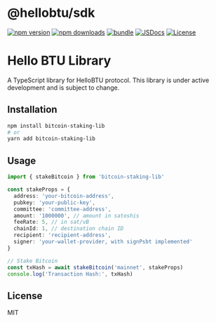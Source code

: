# @hellobtu/sdk

[![npm version][npm-version-src]][npm-version-href]
[![npm downloads][npm-downloads-src]][npm-downloads-href]
[![bundle][bundle-src]][bundle-href]
[![JSDocs][jsdocs-src]][jsdocs-href]
[![License][license-src]][license-href]

# Hello BTU Library

A TypeScript library for HelloBTU protocol.
This library is under active development and is subject to change.

## Installation

```bash
npm install bitcoin-staking-lib
# or
yarn add bitcoin-staking-lib
```

## Usage

```typescript
import { stakeBitcoin } from 'bitcoin-staking-lib'

const stakeProps = {
  address: 'your-bitcoin-address',
  pubkey: 'your-public-key',
  committee: 'committee-address',
  amount: '1000000', // amount in satoshis
  feeRate: 5, // in sat/vB
  chainId: 1, // destination chain ID
  recipient: 'recipient-address',
  signer: 'your-wallet-provider, with signPsbt implemented'
}

// Stake Bitcoin
const txHash = await stakeBitcoin('mainnet', stakeProps)
console.log('Transaction Hash:', txHash)
```

## License

MIT

<!-- Badges -->

[npm-version-src]: https://img.shields.io/npm/v/@hellobtu/sdk?style=flat&colorA=080f12&colorB=1fa669
[npm-version-href]: https://npmjs.com/package/@hellobtu/sdk
[npm-downloads-src]: https://img.shields.io/npm/dm/@hellobtu/sdk?style=flat&colorA=080f12&colorB=1fa669
[npm-downloads-href]: https://npmjs.com/package/@hellobtu/sdk
[bundle-src]: https://img.shields.io/bundlephobia/minzip/@hellobtu/sdk?style=flat&colorA=080f12&colorB=1fa669&label=minzip
[bundle-href]: https://bundlephobia.com/result?p=@hellobtu/sdk
[license-src]: https://img.shields.io/github/license/antfu/@hellobtu/sdk.svg?style=flat&colorA=080f12&colorB=1fa669
[license-href]: https://github.com/antfu/@hellobtu/sdk/blob/main/LICENSE
[jsdocs-src]: https://img.shields.io/badge/jsdocs-reference-080f12?style=flat&colorA=080f12&colorB=1fa669
[jsdocs-href]: https://www.jsdocs.io/package/@hellobtu/sdk
